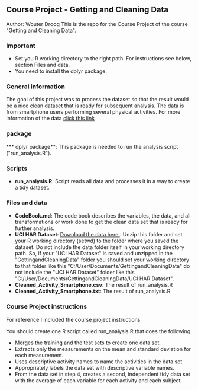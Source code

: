 ##  Course Project - Getting and Cleaning Data
Author: Wouter Droog
This is the repo for the Course Project of the course "Getting and Cleaning Data".

### Important
* Set you R working directory to the right path. For instructions see below, section Files and data.
* You need to install the dplyr package.

### General information
The goal of this project was to process the dataset so that the result would be a nice clean dataset that is ready for subsequent analysis. The data is from smartphone users performing several physical activities. For more information of the data [click this link](http://archive.ics.uci.edu/ml/datasets/Human+Activity+Recognition+Using+Smartphones)

### package
*** dplyr package**: This package is needed to run the analysis script ("run_analysis.R").

### Scripts
* **run_analysis.R**: Script reads all data and processes it in a way to create a tidy dataset. 

### Files and data 
* **CodeBook.md**:  The code book describes the variables, the data, and all transformations or work done to get the clean data set that is ready for further analysis.
* **UCI HAR Dataset**: [Download the data here.](https://d396qusza40orc.cloudfront.net/getdata%2Fprojectfiles%2FUCI%20HAR%20Dataset.zip). Unzip this folder and set your R working directory (setwd) to the folder where you saved the dataset. Do not include the data folder itself in your working directory path. So, if your "UCI HAR Dataset" is saved and unzipped in the "GettingandCleaningData" folder you should set your working directory to that folder like this "C:/User/Documents/GettingandCleaningData" do not include the "UCI HAR Dataset" folder like this "C:/User/Documents/GettingandCleaningData/UCI HAR Dataset". 
* **Cleaned_Activity_Smartphone.csv**: The result of run_analysis.R
* **Cleaned_Activity_Smartphone.txt**: The result of run_analysis.R
 
### Course Project instructions
For reference I included the course project instructions

 You should create one R script called run_analysis.R that does the following. 

- Merges the training and the test sets to create one data set.
- Extracts only the measurements on the mean and standard deviation for each measurement. 
- Uses descriptive activity names to name the activities in the data set
- Appropriately labels the data set with descriptive variable names. 
- From the data set in step 4, creates a second, independent tidy data set with the average                 of each variable for each activity and each subject.




